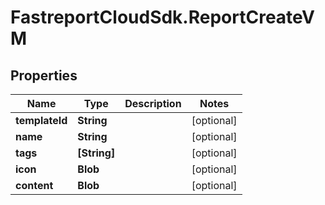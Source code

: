 # FastreportCloudSdk.ReportCreateVM

## Properties

Name | Type | Description | Notes
------------ | ------------- | ------------- | -------------
**templateId** | **String** |  | [optional] 
**name** | **String** |  | [optional] 
**tags** | **[String]** |  | [optional] 
**icon** | **Blob** |  | [optional] 
**content** | **Blob** |  | [optional] 


